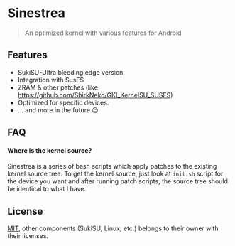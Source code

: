 # Sinestrea

> An optimized kernel with various features for Android

## Features

+ SukiSU-Ultra bleeding edge version.
+ Integration with SusFS 
+ ZRAM & other patches (like https://github.com/ShirkNeko/GKI_KernelSU_SUSFS)
+ Optimized for specific devices.
+ ... and more in the future :wink:

## FAQ

#### Where is the kernel source?

Sinestrea is a series of bash scripts which apply patches to the existing kernel source tree. To get the kernel source, just look at `init.sh` script for the device you want and after running patch scripts, the source tree should be identical to what I have.

## License

[MIT](./LICENSE), other components (SukiSU, Linux, etc.) belongs to their owner with their licenses.
